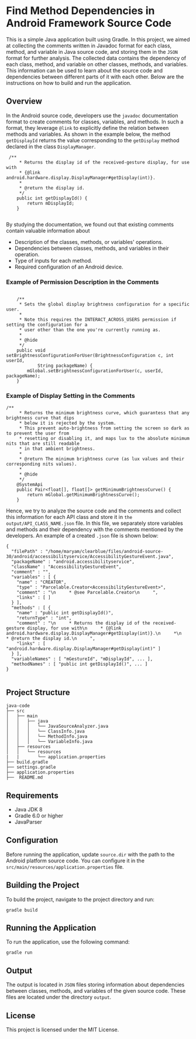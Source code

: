 # Find Method Dependencies in Android Framework Source Code 

This is a simple Java application built using Gradle. In this project, we aimed at collecting the comments written in Javadoc format for each class, method, and variable in Java source code, and storing them in the `JSON` format for further analysis. The collected data contains the dependency of each class, method, and variable on other classes, methods, and variables. This information can be used to learn about the source code and dependencies between different parts of it with each other.   Below are the instructions on how to build and run the application.


## Overview
In the Android source code, developers use the `javadoc` documentation format to create comments for classes, variables, and methods. In such a format, they leverage `@link` to explicitly define the relation between methods and variables. As shown in the example below, the method `getDisplayId` returns the value corresponding to the `getDisplay` method declared in the class `DisplayManager`.

````
 /**
     * Returns the display id of the received-gesture display, for use with
     * {@link android.hardware.display.DisplayManager#getDisplay(int)}.
     *
     * @return the display id.
     */
    public int getDisplayId() {
        return mDisplayId;
    }


````
By studying the documentation, we found out that existing comments contain valuable information about 
- Description of the classes, methods, or variables' operations. 
- Dependencies between classes, methods, and variables in their operation.
- Type of inputs for each method.
- Required configuration of an Android device.

### Example of Permission Description in the Comments
````

    /**
     * Sets the global display brightness configuration for a specific user.
     *
     * Note this requires the INTERACT_ACROSS_USERS permission if setting the configuration for a
     * user other than the one you're currently running as.
     *
     * @hide
     */
    public void setBrightnessConfigurationForUser(BrightnessConfiguration c, int userId,
            String packageName) {
        mGlobal.setBrightnessConfigurationForUser(c, userId, packageName);
    }

````
### Example of Display Setting in the Comments
````
/**
     * Returns the minimum brightness curve, which guarantess that any brightness curve that dips
     * below it is rejected by the system.
     * This prevent auto-brightness from setting the screen so dark as to prevent the user from
     * resetting or disabling it, and maps lux to the absolute minimum nits that are still readable
     * in that ambient brightness.
     *
     * @return The minimum brightness curve (as lux values and their corresponding nits values).
     *
     * @hide
     */
    @SystemApi
    public Pair<float[], float[]> getMinimumBrightnessCurve() {
        return mGlobal.getMinimumBrightnessCurve();
    }

````
Hence, we try to analyze the source code and the comments and collect this information for each API class and store it in `the output/API_CLASS_NAME.json` file. In this file, we separately store variables and methods and their dependency with the comments mentioned by the developers. An example of a created `.json` file is shown below:

````
{
  "filePath" : "/home/maryam/clearblue/files/android-source-30/android/accessibilityservice/AccessibilityGestureEvent.java",
  "packageName" : "android.accessibilityservice",
  "className" : "AccessibilityGestureEvent",
  "comment" : "",
  "variables" : [ {
    "name" : "CREATOR",
    "type" : "Parcelable.Creator<AccessibilityGestureEvent>",
    "comment" : "\n     * @see Parcelable.Creator\n     ",
    "links" : [ ]
  } ],
  "methods" : [ {
    "name" : "public int getDisplayId()",
    "returnType" : "int",
    "comment" : "\n     * Returns the display id of the received-gesture display, for use with\n     * {@link android.hardware.display.DisplayManager#getDisplay(int)}.\n     *\n     * @return the display id.\n     ",
    "links" : [ "android.hardware.display.DisplayManager#getDisplay(int)" ]
  } ],
  "variableNames" : [ "mGestureId", "mDisplayId", ... ],
  "methodNames" : [ "public int getDisplayId()", ... ]
}


````

## Project Structure

```
java-code
├── src
│   ├── main
│   │   ├── java
│   │   │   └── JavaSourceAnalyzer.java
│   │   │   └── ClassInfo.java
│   │   │   └── MethodInfo.java
│   │   │   └── VariableInfo.java
│   ├── resources
│   │   └── resources
|   |       └── application.properties
├── build.gradle
├── settings.gradle
├── application.properties
├──  README.md
```

## Requirements

- Java JDK 8 
- Gradle 6.0 or higher
- JavaParser 

## Configuration

Before running the application, update `source.dir` with the path to the Android platform source code. You can configure it in the `src/main/resources/application.properties` file. 

## Building the Project

To build the project, navigate to the project directory and run:

```
gradle build
```

## Running the Application


To run the application, use the following command:

```
gradle run
```

##  Output
The output is located in `JSON` files storing information about dependencies between classes, methods, and variables of the given source code. These files are located under the directory `output`. 


## License

This project is licensed under the MIT License.
